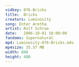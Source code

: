 ```yaml
---
vidkey: 076-Bricks
title:  Bricks
creators: Luminosity
song: Enter Aretha
artist: Rolf Schraa
date:   2006-10-01 10:00:00
fandoms: Supernatural
mp4: Luminosity-076-Bricks.m4v
mp4size: 35.57 MB
width: 848
height: 480
---
```



  